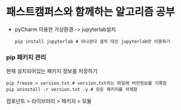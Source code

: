 # 패스트캠퍼스와 함께하는 알고리즘 공부
- pyCharm 이용한 가상환경 -> jupyterlab설치
    ```
    pip install jupyterlab # 아나콘다 설치 대신 jupyterlab만 이용하기
    ```
### pip 패키지 관리
현재 설치되어있는 패키지 정보를 저장하기
```
pip freeze > version.txt # version.txt라는 파일에 버전정보를 기록함
pip uninstall -r version.txt -y # 모든 패키지를 삭제함
```
컴포넌트 > 라이브러리 > 패키지 > 모듈